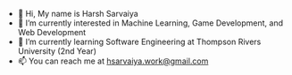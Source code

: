 - 👋 Hi, My name is Harsh Sarvaiya
- 👀 I’m currently interested in Machine Learning, Game Development, and Web Development
- 🌱 I’m currently learning Software Engineering at Thompson Rivers University (2nd Year)
- 📫 You can reach me at hsarvaiya.work@gmail.com

<!---
Harsh-Sarvaiya/Harsh-Sarvaiya is a ✨ special ✨ repository because its `README.md` (this file) appears on your GitHub profile.
You can click the Preview link to take a look at your changes.
--->
